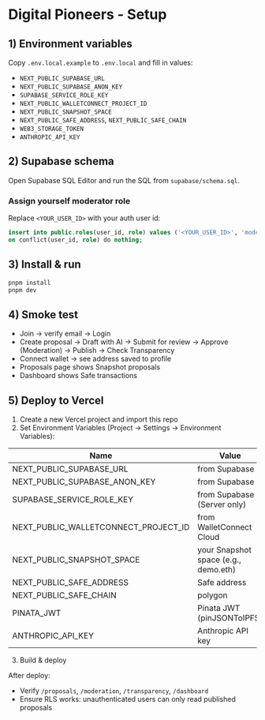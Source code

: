 # Digital Pioneers - Setup

## 1) Environment variables
Copy `.env.local.example` to `.env.local` and fill in values:

- `NEXT_PUBLIC_SUPABASE_URL`
- `NEXT_PUBLIC_SUPABASE_ANON_KEY`
- `SUPABASE_SERVICE_ROLE_KEY`
- `NEXT_PUBLIC_WALLETCONNECT_PROJECT_ID`
- `NEXT_PUBLIC_SNAPSHOT_SPACE`
- `NEXT_PUBLIC_SAFE_ADDRESS`, `NEXT_PUBLIC_SAFE_CHAIN`
- `WEB3_STORAGE_TOKEN`
- `ANTHROPIC_API_KEY`

## 2) Supabase schema
Open Supabase SQL Editor and run the SQL from `supabase/schema.sql`.

### Assign yourself moderator role
Replace `<YOUR_USER_ID>` with your auth user id:

```sql
insert into public.roles(user_id, role) values ('<YOUR_USER_ID>', 'moderator')
on conflict(user_id, role) do nothing;
```

## 3) Install & run

```bash
pnpm install
pnpm dev
```

## 4) Smoke test
- Join → verify email → Login
- Create proposal → Draft with AI → Submit for review → Approve (Moderation) → Publish → Check Transparency
- Connect wallet → see address saved to profile
- Proposals page shows Snapshot proposals
- Dashboard shows Safe transactions

## 5) Deploy to Vercel

1. Create a new Vercel project and import this repo
2. Set Environment Variables (Project → Settings → Environment Variables):

| Name | Value |
|------|-------|
| NEXT_PUBLIC_SUPABASE_URL | from Supabase |
| NEXT_PUBLIC_SUPABASE_ANON_KEY | from Supabase |
| SUPABASE_SERVICE_ROLE_KEY | from Supabase (Server only) |
| NEXT_PUBLIC_WALLETCONNECT_PROJECT_ID | from WalletConnect Cloud |
| NEXT_PUBLIC_SNAPSHOT_SPACE | your Snapshot space (e.g., demo.eth) |
| NEXT_PUBLIC_SAFE_ADDRESS | Safe address |
| NEXT_PUBLIC_SAFE_CHAIN | polygon | base | mainnet |
| PINATA_JWT | Pinata JWT (pinJSONToIPFS) |
| ANTHROPIC_API_KEY | Anthropic API key |

3. Build & deploy

After deploy:
- Verify `/proposals`, `/moderation`, `/transparency`, `/dashboard`
- Ensure RLS works: unauthenticated users can only read published proposals


